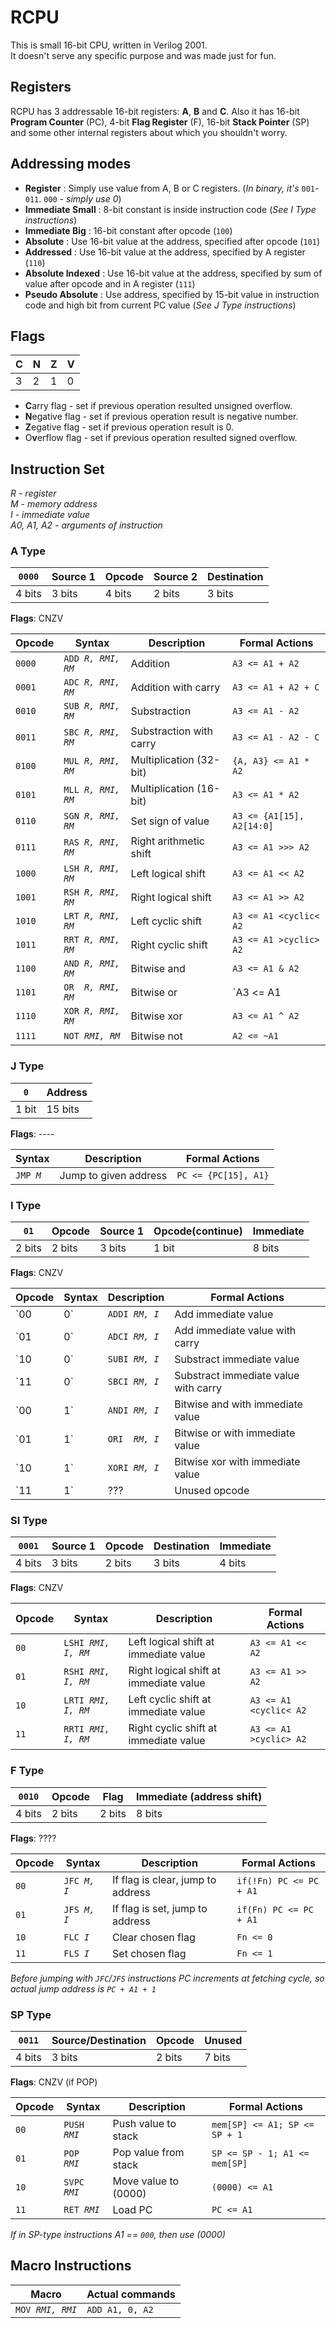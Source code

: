 # RCPU
This is small 16-bit CPU, written in Verilog 2001. <br>
It doesn't serve any specific purpose and was made just for fun.

## Registers
RCPU has 3 addressable 16-bit registers: **A**, **B** and **C**.
Also it has 16-bit **Program Counter** (PC), 4-bit **Flag Register** (F), 16-bit **Stack Pointer** (SP)
and some other internal registers about which you shouldn't worry.

## Addressing modes

- **Register** : Simply use value from A, B or C registers. (_In binary, it's_ `001`-`011`. `000` - _simply use 0_)
- **Immediate Small** : 8-bit constant is inside instruction code (_See I Type instructions_)
- **Immediate Big** : 16-bit constant after opcode (`100`)
- **Absolute** : Use 16-bit value at the address, specified after opcode (`101`)
- **Addressed** : Use 16-bit value at the address, specified by A register (`110`)
- **Absolute Indexed** : Use 16-bit value at the address, specified by sum of value after opcode and in A register (`111`)
- **Pseudo Absolute** : Use address, specified by 15-bit value in instruction code and high bit from current PC value
(_See J Type instructions_)

## Flags

| C | N | Z | V |
|---|---|---|---|
| 3 | 2 | 1 | 0 |

- **C**arry flag - set if previous operation resulted unsigned overflow.
- **N**egative flag - set if previous operation result is negative number.
- **Z**egative flag - set if previous operation result is 0.
- O**v**erflow flag - set if previous operation resulted signed overflow.

## Instruction Set
_R - register <br>
M - memory address <br>
I - immediate value <br>
A0, A1, A2 - arguments of instruction_ <br>

### A Type
| `0000` | Source 1 | Opcode | Source 2 | Destination |
|--------|----------|--------|----------|-------------|
| 4 bits | 3 bits   | 4 bits | 2 bits   | 3 bits      |

**Flags**: CNZV

Opcode |        Syntax        |     Description         | Formal Actions
-------|----------------------|-------------------------|--------------------
`0000` | `ADD `_`R, RMI, RM`_ | Addition                | `A3 <= A1 + A2`
`0001` | `ADC `_`R, RMI, RM`_ | Addition with carry     | `A3 <= A1 + A2 + C`
`0010` | `SUB `_`R, RMI, RM`_ | Substraction            | `A3 <= A1 - A2`
`0011` | `SBC `_`R, RMI, RM`_ | Substraction with carry | `A3 <= A1 - A2 - C`
`0100` | `MUL `_`R, RMI, RM`_ | Multiplication (32-bit) | `{A, A3} <= A1 * A2`
`0101` | `MLL `_`R, RMI, RM`_ | Multiplication (16-bit) | `A3 <= A1 * A2`
`0110` | `SGN `_`R, RMI, RM`_ | Set sign of value       | `A3 <= {A1[15], A2[14:0]`
`0111` | `RAS `_`R, RMI, RM`_ | Right arithmetic shift  | `A3 <= A1 >>> A2`
`1000` | `LSH `_`R, RMI, RM`_ | Left logical shift      | `A3 <= A1 << A2`
`1001` | `RSH `_`R, RMI, RM`_ | Right logical shift     | `A3 <= A1 >> A2`
`1010` | `LRT `_`R, RMI, RM`_ | Left cyclic shift       | `A3 <= A1 <cyclic< A2`
`1011` | `RRT `_`R, RMI, RM`_ | Right cyclic shift      | `A3 <= A1 >cyclic> A2`
`1100` | `AND `_`R, RMI, RM`_ | Bitwise and             | `A3 <= A1 & A2`
`1101` | `OR  `_`R, RMI, RM`_ | Bitwise or              | `A3 <= A1 | A2`
`1110` | `XOR `_`R, RMI, RM`_ | Bitwise xor             | `A3 <= A1 ^ A2`
`1111` | `NOT `_`RMI, RM`_    | Bitwise not             | `A2 <= ~A1`

### J Type
|  `0`  | Address |
|-------|---------|
| 1 bit | 15 bits |

**Flags**: ----

  Syntax     |     Description                | Formal Actions
-------------|--------------------------------|--------------------
 `JMP `_`M`_ | Jump to given address          | `PC <= {PC[15], A1}`

### I Type
|  `01`  | Opcode | Source 1 | Opcode(continue) | Immediate |
|--------|--------|----------|------------------|-----------|
| 2 bits | 2 bits |  3 bits  | 1 bit            | 8 bits    |

**Flags**: CNZV

Opcode |     Syntax       |     Description                | Formal Actions
-------|------------------|--------------------------------------|--------------------
`00|0` | `ADDI `_`RM, I`_ | Add immediate value                  | `A1 <= A1 + A2`
`01|0` | `ADCI `_`RM, I`_ | Add immediate value with carry       | `A1 <= A1 + A2 + C`
`10|0` | `SUBI `_`RM, I`_ | Substract immediate value            | `A1 <= A1 - A2`
`11|0` | `SBCI `_`RM, I`_ | Substract immediate value with carry | `A1 <= A1 - A2 - C`
`00|1` | `ANDI `_`RM, I`_ | Bitwise and with immediate value     | `A1 <= A1 & A2`
`01|1` | `ORI  `_`RM, I`_ | Bitwise or with immediate value      | `A1 <= A1 | A2`
`10|1` | `XORI `_`RM, I`_ | Bitwise xor with immediate value     | `A1 <= A1 ^ A2`
`11|1` | ???              | Unused opcode                        |

### SI Type
| `0001` | Source 1 | Opcode | Destination | Immediate |
|--------|----------|--------|-------------|-----------|
| 4 bits |  3 bits  | 2 bits |   3 bits    |   4 bits  |

**Flags**: CNZV

Opcode |     Syntax            |     Description                        | Formal Actions
-------|-----------------------|----------------------------------------|--------------------
`00`   | `LSHI `_`RMI, I, RM`_ | Left logical shift at immediate value  | `A3 <= A1 << A2`
`01`   | `RSHI `_`RMI, I, RM`_ | Right logical shift at immediate value | `A3 <= A1 >> A2`
`10`   | `LRTI `_`RMI, I, RM`_ | Left cyclic shift at immediate value   | `A3 <= A1 <cyclic< A2`
`11`   | `RRTI `_`RMI, I, RM`_ | Right cyclic shift at immediate value  | `A3 <= A1 >cyclic> A2`

### F Type
| `0010` | Opcode |  Flag  | Immediate (address shift) |
|--------|--------|--------|---------------------------|
| 4 bits | 2 bits | 2 bits |          8 bits           |

**Flags**: ????

Opcode |   Syntax       |     Description                   | Formal Actions
-------|----------------|-----------------------------------|--------------------
`00`   | `JFC `_`M, I`_ | If flag is clear, jump to address | `if(!Fn) PC <= PC + A1`
`01`   | `JFS `_`M, I`_ | If flag is set, jump to address   | `if(Fn) PC <= PC + A1`
`10`   | `FLC `_`I`_    | Clear chosen flag                 | `Fn <= 0`
`11`   | `FLS `_`I`_    | Set chosen flag                   | `Fn <= 1`

_Before jumping with `JFC`/`JFS` instructions PC increments at fetching cycle, so actual jump address is `PC + A1 + 1`_

### SP Type
| `0011` | Source/Destination | Opcode | Unused |
|--------|--------------------|--------|--------|
| 4 bits |       3 bits       | 2 bits | 7 bits |

**Flags**: CNZV (if POP)

Opcode |   Syntax       |     Description      | Formal Actions
-------|----------------|----------------------|--------------------
`00`   | `PUSH `_`RMI`_ | Push value to stack  | `mem[SP] <= A1; SP <= SP + 1`
`01`   | `POP  `_`RMI`_ | Pop value from stack | `SP <= SP - 1; A1 <= mem[SP]`
`10`   | `SVPC `_`RMI`_ | Move value to (0000) | `(0000) <= A1`
`11`   | `RET `_`RMI`_  | Load PC              | `PC <= A1`

_If in SP-type instructions A1 == `000`, then use (0000)_

## Macro Instructions
|         Macro      | Actual commands |
|--------------------|-----------------|
| `MOV `_`RMI, RMI`_ | `ADD A1, 0, A2` |
